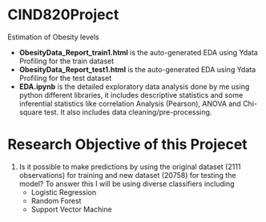 # CIND820Project
Estimation of Obesity levels
* **ObesityData_Report_train1.html** is the auto-generated EDA using Ydata Profiling for the train dataset
* **ObesityData_Report_test1.html** is the auto-generated EDA using Ydata Profiling for the test dataset
* **EDA.ipynb** is the detailed exploratory data analysis done by me using python different libraries, it includes descriptive statistics and some inferential statistics like correlation Analysis (Pearson), ANOVA and Chi-square test. It also includes data cleaning/pre-processing.

# Research Objective of this Projecet
 1)	Is it possible to make predictions by using the original dataset (2111 observations) for training and new dataset (20758) for testing the model?
     To answer this I will be using diverse classifiers including
   	* Logistic Regression
   	* Random Forest
    * Support Vector Machine
   	
